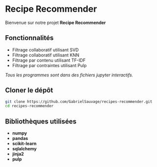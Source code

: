 # Recipe Recommender

Bienvenue sur notre projet **Recipe Recommender**

## Fonctionnalités

- Filtrage collaboratif utilisant SVD
- Filtrage collaboratif utilisant KNN
- Filtrage par contenu utilisant TF-IDF
- Filtrage par contraintes utilisant Pulp

_Tous les programmes sont dans des fichiers jupyter interactifs._

## Cloner le dépôt
 ```bash
 git clone https://github.com/GabrielSauvage/recipes-recommender.git
 cd recipes-recommender
 ```

## Bibliothèques utilisées

- **numpy**
- **pandas**
- **scikit-learn**
- **sqlalchemy**
- **jinja2**
- **pulp**
